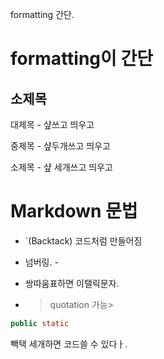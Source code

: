 formatting 간단.

# formatting이 간단

## 소제목

대제목 - 샾쓰고 띄우고

중제목 - 샾두개쓰고 띄우고

소제목 - 샾 세개쓰고 띄우고



# Markdown 문법

- `(Backtack) 코드처럼 만들어짐

- 넘버링. -

- 쌍따움표하면 이탤릭문자.

- > quotation 가능>

```java
public static
```

빽택 세개하면 코드쓸 수 있다ㅏ.

